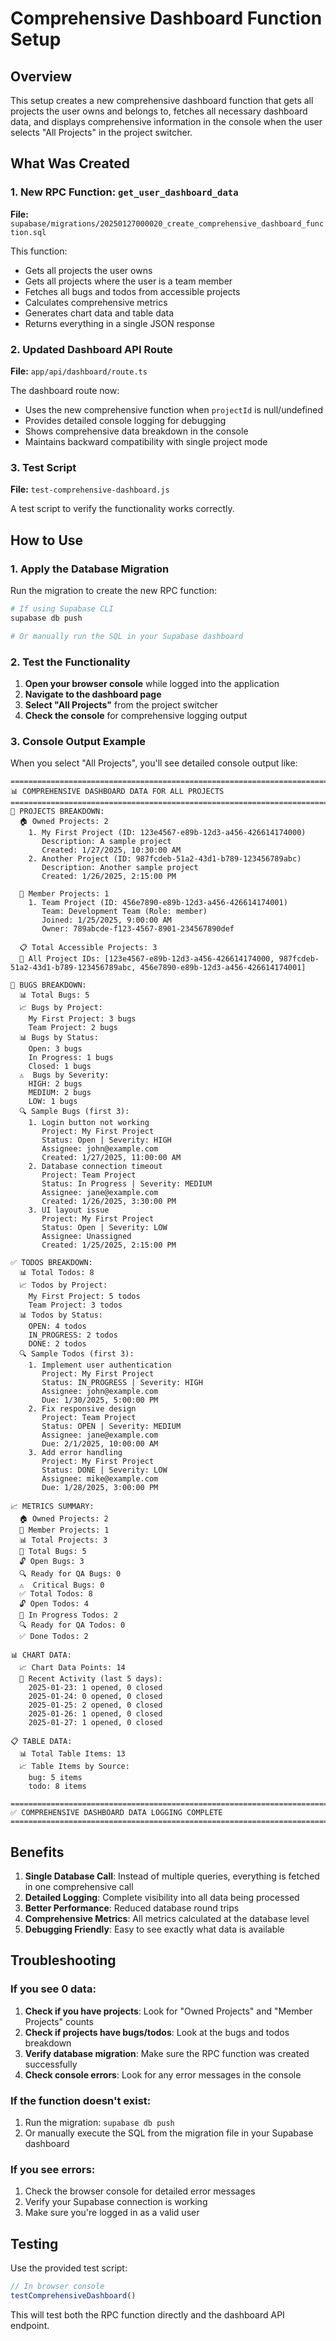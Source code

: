 # Comprehensive Dashboard Function Setup

## Overview

This setup creates a new comprehensive dashboard function that gets all projects the user owns and belongs to, fetches all necessary dashboard data, and displays comprehensive information in the console when the user selects "All Projects" in the project switcher.

## What Was Created

### 1. New RPC Function: `get_user_dashboard_data`

**File:** `supabase/migrations/20250127000020_create_comprehensive_dashboard_function.sql`

This function:
- Gets all projects the user owns
- Gets all projects where the user is a team member
- Fetches all bugs and todos from accessible projects
- Calculates comprehensive metrics
- Generates chart data and table data
- Returns everything in a single JSON response

### 2. Updated Dashboard API Route

**File:** `app/api/dashboard/route.ts`

The dashboard route now:
- Uses the new comprehensive function when `projectId` is null/undefined
- Provides detailed console logging for debugging
- Shows comprehensive data breakdown in the console
- Maintains backward compatibility with single project mode

### 3. Test Script

**File:** `test-comprehensive-dashboard.js`

A test script to verify the functionality works correctly.

## How to Use

### 1. Apply the Database Migration

Run the migration to create the new RPC function:

```bash
# If using Supabase CLI
supabase db push

# Or manually run the SQL in your Supabase dashboard
```

### 2. Test the Functionality

1. **Open your browser console** while logged into the application
2. **Navigate to the dashboard page**
3. **Select "All Projects"** from the project switcher
4. **Check the console** for comprehensive logging output

### 3. Console Output Example

When you select "All Projects", you'll see detailed console output like:

```
================================================================================
📊 COMPREHENSIVE DASHBOARD DATA FOR ALL PROJECTS
================================================================================
📁 PROJECTS BREAKDOWN:
  🏠 Owned Projects: 2
    1. My First Project (ID: 123e4567-e89b-12d3-a456-426614174000)
       Description: A sample project
       Created: 1/27/2025, 10:30:00 AM
    2. Another Project (ID: 987fcdeb-51a2-43d1-b789-123456789abc)
       Description: Another sample project
       Created: 1/26/2025, 2:15:00 PM
  
  👥 Member Projects: 1
    1. Team Project (ID: 456e7890-e89b-12d3-a456-426614174001)
       Team: Development Team (Role: member)
       Joined: 1/25/2025, 9:00:00 AM
       Owner: 789abcde-f123-4567-8901-234567890def
  
  📋 Total Accessible Projects: 3
  🔗 All Project IDs: [123e4567-e89b-12d3-a456-426614174000, 987fcdeb-51a2-43d1-b789-123456789abc, 456e7890-e89b-12d3-a456-426614174001]

🐛 BUGS BREAKDOWN:
  📊 Total Bugs: 5
  📈 Bugs by Project:
    My First Project: 3 bugs
    Team Project: 2 bugs
  📊 Bugs by Status:
    Open: 3 bugs
    In Progress: 1 bugs
    Closed: 1 bugs
  ⚠️  Bugs by Severity:
    HIGH: 2 bugs
    MEDIUM: 2 bugs
    LOW: 1 bugs
  🔍 Sample Bugs (first 3):
    1. Login button not working
       Project: My First Project
       Status: Open | Severity: HIGH
       Assignee: john@example.com
       Created: 1/27/2025, 11:00:00 AM
    2. Database connection timeout
       Project: Team Project
       Status: In Progress | Severity: MEDIUM
       Assignee: jane@example.com
       Created: 1/26/2025, 3:30:00 PM
    3. UI layout issue
       Project: My First Project
       Status: Open | Severity: LOW
       Assignee: Unassigned
       Created: 1/25/2025, 2:15:00 PM

✅ TODOS BREAKDOWN:
  📊 Total Todos: 8
  📈 Todos by Project:
    My First Project: 5 todos
    Team Project: 3 todos
  📊 Todos by Status:
    OPEN: 4 todos
    IN_PROGRESS: 2 todos
    DONE: 2 todos
  🔍 Sample Todos (first 3):
    1. Implement user authentication
       Project: My First Project
       Status: IN_PROGRESS | Severity: HIGH
       Assignee: john@example.com
       Due: 1/30/2025, 5:00:00 PM
    2. Fix responsive design
       Project: Team Project
       Status: OPEN | Severity: MEDIUM
       Assignee: jane@example.com
       Due: 2/1/2025, 10:00:00 AM
    3. Add error handling
       Project: My First Project
       Status: DONE | Severity: LOW
       Assignee: mike@example.com
       Due: 1/28/2025, 3:00:00 PM

📈 METRICS SUMMARY:
  🏠 Owned Projects: 2
  👥 Member Projects: 1
  📊 Total Projects: 3
  🐛 Total Bugs: 5
  🔓 Open Bugs: 3
  🔍 Ready for QA Bugs: 0
  ⚠️  Critical Bugs: 0
  ✅ Total Todos: 8
  🔓 Open Todos: 4
  🔄 In Progress Todos: 2
  🔍 Ready for QA Todos: 0
  ✅ Done Todos: 2

📊 CHART DATA:
  📈 Chart Data Points: 14
  📅 Recent Activity (last 5 days):
    2025-01-23: 1 opened, 0 closed
    2025-01-24: 0 opened, 0 closed
    2025-01-25: 2 opened, 0 closed
    2025-01-26: 1 opened, 0 closed
    2025-01-27: 1 opened, 0 closed

📋 TABLE DATA:
  📊 Total Table Items: 13
  📈 Table Items by Source:
    bug: 5 items
    todo: 8 items

================================================================================
✅ COMPREHENSIVE DASHBOARD DATA LOGGING COMPLETE
================================================================================
```

## Benefits

1. **Single Database Call**: Instead of multiple queries, everything is fetched in one comprehensive call
2. **Detailed Logging**: Complete visibility into all data being processed
3. **Better Performance**: Reduced database round trips
4. **Comprehensive Metrics**: All metrics calculated at the database level
5. **Debugging Friendly**: Easy to see exactly what data is available

## Troubleshooting

### If you see 0 data:

1. **Check if you have projects**: Look for "Owned Projects" and "Member Projects" counts
2. **Check if projects have bugs/todos**: Look at the bugs and todos breakdown
3. **Verify database migration**: Make sure the RPC function was created successfully
4. **Check console errors**: Look for any error messages in the console

### If the function doesn't exist:

1. Run the migration: `supabase db push`
2. Or manually execute the SQL from the migration file in your Supabase dashboard

### If you see errors:

1. Check the browser console for detailed error messages
2. Verify your Supabase connection is working
3. Make sure you're logged in as a valid user

## Testing

Use the provided test script:

```javascript
// In browser console
testComprehensiveDashboard()
```

This will test both the RPC function directly and the dashboard API endpoint.
